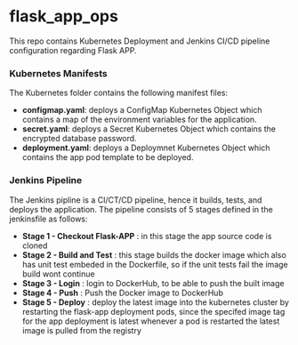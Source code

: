 # flask_app_ops

This repo contains Kubernetes Deployment and Jenkins CI/CD pipeline configuration regarding Flask APP.

### Kubernetes Manifests

The Kubernetes folder contains the following manifest files:
- **configmap.yaml**: deploys a ConfigMap Kubernetes Object which contains a map of the environment variables for the application.
- **secret.yaml**: deploys a Secret Kubernetes Object which contains the encrypted database password.
- **deployment.yaml**: deploys a Deploymnet Kubernetes Object which contains the app pod template to be deployed.

### Jenkins Pipeline

The Jenkins pipline is a CI/CT/CD pipeline, hence it builds, tests, and deploys the application. The pipeline consists of 5 stages defined in the jenkinsfile as follows:

- **Stage 1 - Checkout Flask-APP** : in this stage the app source code is cloned
- **Stage 2 - Build and Test** : this stage builds the docker image which also has unit test embeded in the Dockerfile, so if the unit tests fail the image build wont continue
- **Stage 3 - Login** : login to DockerHub, to be able to push the built image
- **Stage 4 - Push** : Push the Docker image to DockerHub
- **Stage 5 - Deploy** : deploy the latest image into the kubernetes cluster by restarting the flask-app deployment pods, since the specifed image tag for the app deployment is latest whenever a pod is restarted the latest image is pulled from the registry
